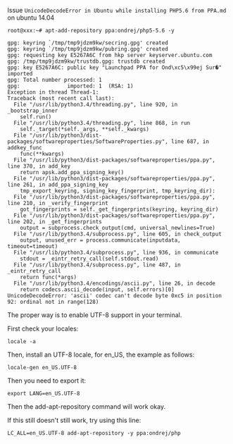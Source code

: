 Issue `UnicodeDecodeError in Ubuntu while installing PHP5.6 from PPA.md` on ubuntu 14.04

```
root@xxx:~# apt-add-repository ppa:ondrej/php5-5.6 -y

gpg: keyring `/tmp/tmp9jdzm9kw/secring.gpg' created
gpg: keyring `/tmp/tmp9jdzm9kw/pubring.gpg' created
gpg: requesting key E5267A6C from hkp server keyserver.ubuntu.com
gpg: /tmp/tmp9jdzm9kw/trustdb.gpg: trustdb created
gpg: key E5267A6C: public key "Launchpad PPA for Ond\xc5\x99ej Sur�" imported
gpg: Total number processed: 1
gpg:               imported: 1  (RSA: 1)
Exception in thread Thread-1:
Traceback (most recent call last):
  File "/usr/lib/python3.4/threading.py", line 920, in _bootstrap_inner
    self.run()
  File "/usr/lib/python3.4/threading.py", line 868, in run
    self._target(*self._args, **self._kwargs)
  File "/usr/lib/python3/dist-packages/softwareproperties/SoftwareProperties.py", line 687, in addkey_func
    func(**kwargs)
  File "/usr/lib/python3/dist-packages/softwareproperties/ppa.py", line 370, in add_key
    return apsk.add_ppa_signing_key()
  File "/usr/lib/python3/dist-packages/softwareproperties/ppa.py", line 261, in add_ppa_signing_key
    tmp_export_keyring, signing_key_fingerprint, tmp_keyring_dir):
  File "/usr/lib/python3/dist-packages/softwareproperties/ppa.py", line 210, in _verify_fingerprint
    got_fingerprints = self._get_fingerprints(keyring, keyring_dir)
  File "/usr/lib/python3/dist-packages/softwareproperties/ppa.py", line 202, in _get_fingerprints
    output = subprocess.check_output(cmd, universal_newlines=True)
  File "/usr/lib/python3.4/subprocess.py", line 605, in check_output
    output, unused_err = process.communicate(inputdata, timeout=timeout)
  File "/usr/lib/python3.4/subprocess.py", line 936, in communicate
    stdout = _eintr_retry_call(self.stdout.read)
  File "/usr/lib/python3.4/subprocess.py", line 487, in _eintr_retry_call
    return func(*args)
  File "/usr/lib/python3.4/encodings/ascii.py", line 26, in decode
    return codecs.ascii_decode(input, self.errors)[0]
UnicodeDecodeError: 'ascii' codec can't decode byte 0xc5 in position 92: ordinal not in range(128)
```



The proper way is to enable UTF-8 support in your terminal.

First check your locales:

`locale -a`

Then, install an UTF-8 locale, for en_US, the example as follows:

`locale-gen en_US.UTF-8`

Then you need to export it:

`export LANG=en_US.UTF-8`

Then the add-apt-repository command will work okay.

If this still doesn't still work, try using this line:

`LC_ALL=en_US.UTF-8 add-apt-repository -y ppa:ondrej/php`
